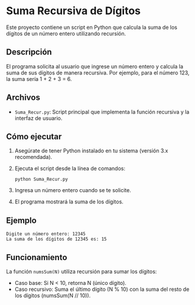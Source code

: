 # Suma Recursiva de Dígitos

Este proyecto contiene un script en Python que calcula la suma de los dígitos de un número entero utilizando recursión.

## Descripción

El programa solicita al usuario que ingrese un número entero y calcula la suma de sus dígitos de manera recursiva. Por ejemplo, para el número 123, la suma sería 1 + 2 + 3 = 6.

## Archivos

- `Suma_Recur.py`: Script principal que implementa la función recursiva y la interfaz de usuario.

## Cómo ejecutar

1. Asegúrate de tener Python instalado en tu sistema (versión 3.x recomendada).
2. Ejecuta el script desde la línea de comandos:

   ```
   python Suma_Recur.py
   ```

3. Ingresa un número entero cuando se te solicite.
4. El programa mostrará la suma de los dígitos.

## Ejemplo

```
Digite un número entero: 12345
La suma de los dígitos de 12345 es: 15
```

## Funcionamiento

La función `numsSum(N)` utiliza recursión para sumar los dígitos:
- Caso base: Si N < 10, retorna N (único dígito).
- Caso recursivo: Suma el último dígito (N % 10) con la suma del resto de los dígitos (numsSum(N // 10)).

